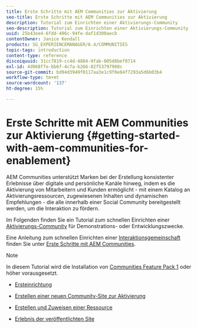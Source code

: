 ```yaml
---
title: Erste Schritte mit AEM Communities zur Aktivierung
seo-title: Erste Schritte mit AEM Communities zur Aktivierung
description: Tutorial zum Einrichten einer Aktivierungs-Community
seo-description: Tutorial zum Einrichten einer Aktivierungs-Community
uuid: 25b43ee4-6fdd-496c-94fe-daf1d300aecb
contentOwner: Janice Kendall
products: SG_EXPERIENCEMANAGER/6.4/COMMUNITIES
topic-tags: introduction
content-type: reference
discoiquuid: 31cc7819-cc4d-4804-9fab-005d8bef0714
exl-id: 4d968f7e-bb6f-4c7a-b266-02f53797908c
source-git-commit: bd94d3949f0117aa3e1c9f0e84f7293a5d6b03b4
workflow-type: tm+mt
source-wordcount: '137'
ht-degree: 15%

---
```


# Erste Schritte mit AEM Communities zur Aktivierung  {#getting-started-with-aem-communities-for-enablement}

AEM Communities unterstützt Marken bei der Erstellung konsistenter Erlebnisse über digitale und persönliche Kanäle hinweg, indem es die Aktivierung von Mitarbeitern und Kunden ermöglicht - mit einem Katalog an Aktivierungsressourcen, zugewiesenen Inhalten und dynamischen Empfehlungen - die alle innerhalb einer Social Community bereitgestellt werden, um die Interaktion zu fördern.

Im Folgenden finden Sie ein Tutorial zum schnellen Einrichten einer [Aktivierungs-Community](overview.md#enablement-community) für Demonstrations- oder Entwicklungszwecke.

Eine Anleitung zum schnellen Einrichten einer [Interaktionsgemeinschaft](overview.md#engagement-community) finden Sie unter [Erste Schritte mit AEM Communities](getting-started.md).

>[!NOTE]
>
>In diesem Tutorial wird die Installation von [Communities Feature Pack 1](deploy-communities.md#latestfeaturepack) oder höher vorausgesetzt.

* [Ersteinrichtung](enablement-setup.md)

* [Erstellen einer neuen Community-Site zur Aktivierung](enablement-create-site.md)

* [Erstellen und Zuweisen einer Ressource](resource.md)

* [Erlebnis der veröffentlichten Site](enablement-published-site.md)
